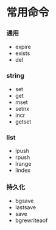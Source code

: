 # 常用命令

### 通用

- expire
- exists
- del

### string

- set
- get
- mset
- setnx
- incr
- getset


### list

- lpush
- rpush
- lrange
- lindex


### 持久化

- bgsave
- lastsave
- save
- bgrewriteaof

